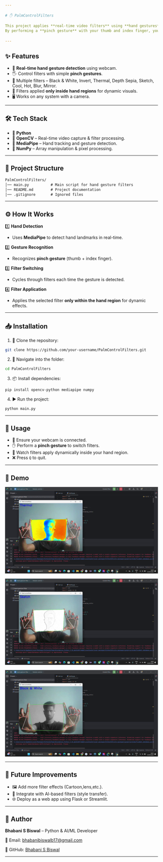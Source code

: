 ```yaml
---

# ✋ PalmControlFilters

This project applies **real-time video filters** using **hand gestures** 🖐️ with **OpenCV** 🎥 and **MediaPipe** 🤖.
By performing a **pinch gesture** with your thumb and index finger, you can cycle through filters like **Black & White**, **Invert**, **Thermal**, and **Depth** and 6 other filters which are applied dynamically inside the region formed by your hands.

---
```


## ✨ Features

* 🎥 **Real-time hand gesture detection** using webcam.
* 🖐️ Control filters with simple **pinch gestures**.
* 🎨 Multiple filters – Black & White, Invert, Thermal, Depth Sepia, Sketch, Cool, Hot, Blur, Mirror.
* 🔲 Filters applied **only inside hand regions** for dynamic visuals.
* 🖥 Works on any system with a camera.

---

## 🛠 Tech Stack

* 🐍 **Python**
* 🎥 **OpenCV** – Real-time video capture & filter processing.
* 🤖 **MediaPipe** – Hand tracking and gesture detection.
* 🔢 **NumPy** – Array manipulation & pixel processing.

---

## 📂 Project Structure

```
PalmControlFilters/
│── main.py          # Main script for hand gesture filters
│── README.md        # Project documentation
│── .gitignore       # Ignored files
```

---

## ⚙ How It Works

1️⃣ **Hand Detection**

* Uses **MediaPipe** to detect hand landmarks in real-time.

2️⃣ **Gesture Recognition**

* Recognizes **pinch gesture** (thumb + index finger).

3️⃣ **Filter Switching**

* Cycles through filters each time the gesture is detected.

4️⃣ **Filter Application**

* Applies the selected filter **only within the hand region** for dynamic effects.

---

## 📥 Installation

1. 📂 Clone the repository:

```bash
git clone https://github.com/your-username/PalmControlFilters.git
```

2. 📁 Navigate into the folder:

```bash
cd PalmControlFilters
```

3. 📦 Install dependencies:

```bash
pip install opencv-python mediapipe numpy
```

4. ▶ Run the project:

```bash
python main.py
```

---

## 🚀 Usage

* 🎥 Ensure your webcam is connected.
* ✋ Perform a **pinch gesture** to switch filters.
* 🎨 Watch filters apply dynamically inside your hand region.
* ❌ Press `Q` to quit.

---

## 📸 Demo

![image alt](https://github.com/bhabanisbiswal/PalmControlFilters/blob/c87d2ec450255b3af534bcb23b034e1dd44ed336/demo/demo1.png)

![image alt](https://github.com/bhabanisbiswal/PalmControlFilters/blob/c87d2ec450255b3af534bcb23b034e1dd44ed336/demo/demo2.png)

![image alt](https://github.com/bhabanisbiswal/PalmControlFilters/blob/c87d2ec450255b3af534bcb23b034e1dd44ed336/demo/demo3.png)

---

## 🔮 Future Improvements

* 🖼 Add more filter effects (Cartoon,lens,etc.).
* 🧠 Integrate with AI-based filters (style transfer).
* 🌐 Deploy as a web app using Flask or Streamlit.

---

## 👤 Author

**Bhabani S Biswal** – Python & AI/ML Developer

📧 Email: [bhabanibiswalb17@gmail.com](mailto:bhabanibiswalb17@gmail.com)

🔗 GitHub: [Bhabani S Biswal](https://github.com/bhabanisbiswal)

---
